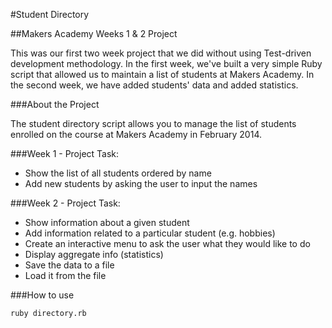 #Student Directory

##Makers Academy Weeks 1 & 2 Project



This was our first two week project that we did without using Test-driven development methodology. In the first week, we've built a very simple Ruby script that allowed us to maintain a list of students at Makers Academy. In the second week, we have added students' data and added statistics.


###About the Project

The student directory script allows you to manage the list of students enrolled on the course at Makers Academy in February 2014.


###Week 1 - Project Task:

* Show the list of all students ordered by name
* Add new students by asking the user to input the names

###Week 2 - Project Task:

* Show information about a given student
* Add information related to a particular student (e.g. hobbies)
* Create an interactive menu to ask the user what they would like to do
* Display aggregate info (statistics)
* Save the data to a file
* Load it from the file

###How to use

```
ruby directory.rb
```

